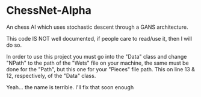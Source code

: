 # ChessNet-Alpha
An chess AI which uses stochastic descent through a GANS architecture.

This code IS NOT well documented, if people care to read/use it, then I will do so.

In order to use this project you must go into the "Data" class and change "NPath" to the path of the "Wets" file on your machine, 
the same must be done for the "Path", but this one for your "Pieces" file path.
This on line 13 & 12, respectively, of the "Data" class.



Yeah... the name is terrible. I'll fix that soon enough
